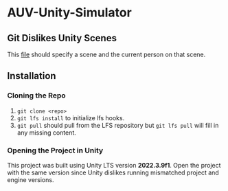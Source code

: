 # AUV-Unity-Simulator

## Git Dislikes Unity Scenes
This [file](SceneLock.md) should specify a scene and the current person on that scene. 

## Installation
### Cloning the Repo
1. `git clone <repo>`
2. `git lfs install` to initialize lfs hooks. 
3. `git pull` should pull from the LFS repository but `git lfs pull` will fill in any missing content. 

### Opening the Project in Unity
This project was built using Unity LTS version **2022.3.9f1**. Open the project with the same version 
since Unity dislikes running mismatched project and engine versions. 